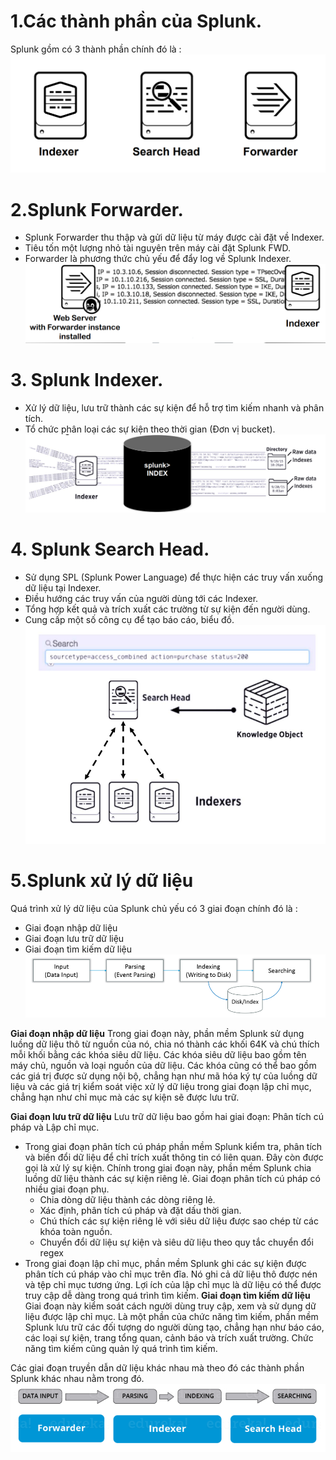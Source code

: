 # 1.Các thành phần của Splunk.
Splunk gồm có 3 thành phần chính đó là :
![anh1](https://github.com/ThanTam111/Splunk/blob/main/Image/Screenshot_2.png)
# 2.Splunk Forwarder.
* Splunk Forwarder thu thập và gửi dữ liệu từ máy được cài đặt về Indexer.
* Tiêu tốn một lượng nhỏ tài nguyên trên máy cài đặt Splunk FWD.
* Forwarder là phương thức chủ yếu để đẩy log về Splunk Indexer.
![anh1](https://github.com/ThanTam111/Splunk/blob/main/Image/Screenshot_7.png)
# 3. Splunk Indexer.
* Xử lý dữ liệu, lưu trữ thành các sự kiện để hỗ trợ tìm kiếm nhanh và phân tích.
* Tổ chức phân loại các sự kiện theo thời gian (Đơn vị bucket). 
![anh1](https://github.com/ThanTam111/Splunk/blob/main/Image/Screenshot_3.png)
# 4. Splunk Search Head.
* Sử dụng SPL (Splunk Power Language) để thực hiện các truy vấn xuống dữ liệu tại Indexer.
* Điều hướng các truy vấn của người dùng tới các Indexer.
* Tổng hợp kết quả và trích xuất các trường từ sự kiện đến người dùng.
* Cung cấp một số công cụ để tạo báo cáo, biểu đồ.
![anh1](https://github.com/ThanTam111/Splunk/blob/main/Image/Screenshot_5.png)
# 5.Splunk xử lý dữ liệu 
Quá trình xử lý dữ liệu của Splunk chủ yếu có 3 giai đoạn chính đó là :
* Giai đoạn nhập dữ liệu
* Giai đoạn lưu trữ dữ liệu
* Giai đoạn tìm kiếm dữ liệu
![anh1](https://github.com/ThanTam111/Splunk/blob/main/Image/Screenshot_14.png)

**Giai đoạn nhập dữ liệu**
Trong giai đoạn này, phần mềm Splunk sử dụng luồng dữ liệu thô từ nguồn của nó, chia nó thành các khối 64K và chú thích mỗi khối bằng các khóa siêu dữ liệu. Các khóa siêu dữ liệu bao gồm tên máy chủ, nguồn và loại nguồn của dữ liệu. 
Các khóa cũng có thể bao gồm các giá trị được sử dụng nội bộ, chẳng hạn như mã hóa ký tự của luồng dữ liệu và các giá trị kiểm soát việc xử lý dữ liệu trong giai đoạn lập chỉ mục, chẳng hạn như chỉ mục mà các sự kiện sẽ được lưu trữ.

**Giai đoạn lưu trữ dữ liệu**
Lưu trữ dữ liệu bao gồm hai giai đoạn: Phân tích cú pháp và Lập chỉ mục.
* Trong giai đoạn phân tích cú pháp phần mềm Splunk kiểm tra, phân tích và biến đổi dữ liệu để chỉ trích xuất thông tin có liên quan. Đây còn được gọi là xử lý sự kiện. Chính trong giai đoạn này, phần mềm Splunk chia luồng dữ liệu thành các sự kiện riêng lẻ. Giai đoạn phân tích cú pháp có nhiều giai đoạn phụ.
    * Chia dòng dữ liệu thành các dòng riêng lẻ.
    * Xác định, phân tích cú pháp và đặt dấu thời gian.
    * Chú thích các sự kiện riêng lẻ với siêu dữ liệu được sao chép từ các khóa toàn nguồn.
    * Chuyển đổi dữ liệu sự kiện và siêu dữ liệu theo quy tắc chuyển đổi regex
* Trong giai đoạn lập chỉ mục, phần mềm Splunk ghi các sự kiện được phân tích cú pháp vào chỉ mục trên đĩa. Nó ghi cả dữ liệu thô được nén và tệp chỉ mục tương ứng. Lợi ích của lập chỉ mục là dữ liệu có thể được truy cập dễ dàng trong quá trình tìm kiếm.
**Giai đoạn tìm kiếm dữ liệu**
Giai đoạn này kiểm soát cách người dùng truy cập, xem và sử dụng dữ liệu được lập chỉ mục. Là một phần của chức năng tìm kiếm, phần mềm Splunk lưu trữ các đối tượng do người dùng tạo, chẳng hạn như báo cáo, các loại sự kiện, trang tổng quan, cảnh báo và trích xuất trường. Chức năng tìm kiếm cũng quản lý quá trình tìm kiếm.

Các giai đoạn truyền dẫn dữ liệu khác nhau mà theo đó các thành phần Splunk khác nhau nằm trong đó.
![anh1](https://github.com/ThanTam111/Splunk/blob/main/Image/Screenshot_15.png)